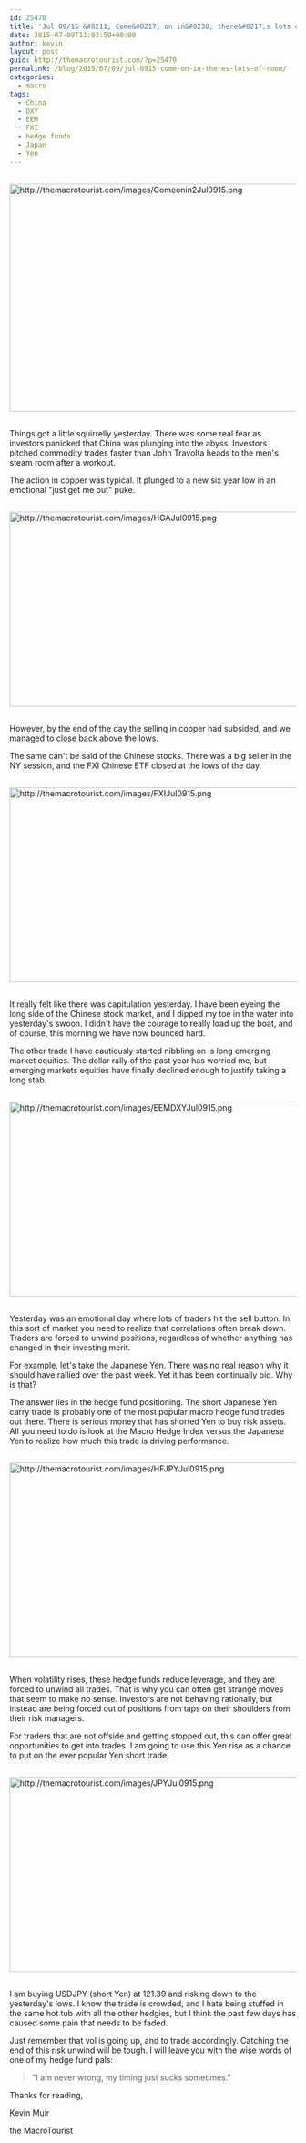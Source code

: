 ```yaml
---
id: 25470
title: 'Jul 09/15 &#8211; Come&#8217; on in&#8230; there&#8217;s lots of room'
date: 2015-07-09T11:03:50+00:00
author: kevin
layout: post
guid: http://themacrotourist.com/?p=25470
permalink: /blog/2015/07/09/jul-0915-come-on-in-theres-lots-of-room/
categories:
  - macro
tags:
  - China
  - DXY
  - EEM
  - FXI
  - hedge funds
  - Japan
  - Yen
---
```


  <img src="http://themacrotourist.com/images/Comeonin2Jul0915.png" alt="http://themacrotourist.com/images/Comeonin2Jul0915.png" style="margin:30px auto;display:block;" width="600" height="400">

Things got a little squirrelly yesterday. There was some real fear as investors panicked that China was plunging into the abyss. Investors pitched commodity trades faster than John Travolta heads to the men's steam room after a workout.

The action in copper was typical. It plunged to a new six year low in an emotional "just get me out" puke.


  <img src="http://themacrotourist.com/images/HGAJul0915.png" alt="http://themacrotourist.com/images/HGAJul0915.png" style="margin:30px auto;display:block;" width="600" height="342">

However, by the end of the day the selling in copper had subsided, and we managed to close back above the lows.

The same can't be said of the Chinese stocks. There was a big seller in the NY session, and the FXI Chinese ETF closed at the lows of the day.


  <img src="http://themacrotourist.com/images/FXIJul0915.png" alt="http://themacrotourist.com/images/FXIJul0915.png" style="margin:30px auto;display:block;" width="600" height="342">

It really felt like there was capitulation yesterday. I have been eyeing the long side of the Chinese stock market, and I dipped my toe in the water into yesterday's swoon. I didn't have the courage to really load up the boat, and of course, this morning we have now bounced hard.

The other trade I have cautiously started nibbling on is long emerging market equities. The dollar rally of the past year has worried me, but emerging markets equities have finally declined enough to justify taking a long stab.


  <img src="http://themacrotourist.com/images/EEMDXYJul0915.png" alt="http://themacrotourist.com/images/EEMDXYJul0915.png" style="margin:30px auto;display:block;" width="600" height="342">

Yesterday was an emotional day where lots of traders hit the sell button. In this sort of market you need to realize that correlations often break down. Traders are forced to unwind positions, regardless of whether anything has changed in their investing merit.

For example, let's take the Japanese Yen. There was no real reason why it should have rallied over the past week. Yet it has been continually bid. Why is that?

The answer lies in the hedge fund positioning. The short Japanese Yen carry trade is probably one of the most popular macro hedge fund trades out there. There is serious money that has shorted Yen to buy risk assets. All you need to do is look at the Macro Hedge Index versus the Japanese Yen to realize how much this trade is driving performance.


  <img src="http://themacrotourist.com/images/HFJPYJul0915.png" alt="http://themacrotourist.com/images/HFJPYJul0915.png" style="margin:30px auto;display:block;" width="600" height="342">

When volatility rises, these hedge funds reduce leverage, and they are forced to unwind all trades. That is why you can often get strange moves that seem to make no sense. Investors are not behaving rationally, but instead are being forced out of positions from taps on their shoulders from their risk managers.

For traders that are not offside and getting stopped out, this can offer great opportunities to get into trades. I am going to use this Yen rise as a chance to put on the ever popular Yen short trade.


  <img src="http://themacrotourist.com/images/JPYJul0915.png" alt="http://themacrotourist.com/images/JPYJul0915.png" style="margin:30px auto;display:block;" width="600" height="342">

I am buying USDJPY (short Yen) at 121.39 and risking down to the yesterday's lows. I know the trade is crowded, and I hate being stuffed in the same hot tub with all the other hedgies, but I think the past few days has caused some pain that needs to be faded.

Just remember that vol is going up, and to trade accordingly. Catching the end of this risk unwind will be tough. I will leave you with the wise words of one of my hedge fund pals:

> "I am never wrong, my timing just sucks sometimes."

Thanks for reading,
  
Kevin Muir
  
the MacroTourist